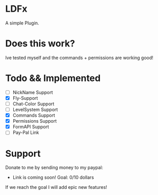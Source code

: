 # LDFx
A simple Plugin.
# Does this work?
Ive tested myself and the commands + permissions are working good!
# Todo && Implemented
- [ ] NickName Support
- [X] Fly-Support
- [ ] Chat-Color Support
- [ ] LevelSystem Support
- [X] Commands Support
- [X] Permissions Support
- [X] FormAPI Support
- [ ] Pay-Pal Link
# Support
Donate to me by sending money to my paypal:

- Link is coming soon!
Goal: 0/10 dollars

If we reach the goal I will add epic new features!
